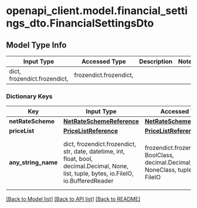 # openapi_client.model.financial_settings_dto.FinancialSettingsDto

## Model Type Info
Input Type | Accessed Type | Description | Notes
------------ | ------------- | ------------- | -------------
dict, frozendict.frozendict,  | frozendict.frozendict,  |  | 

### Dictionary Keys
Key | Input Type | Accessed Type | Description | Notes
------------ | ------------- | ------------- | ------------- | -------------
**netRateScheme** | [**NetRateSchemeReference**](NetRateSchemeReference.md) | [**NetRateSchemeReference**](NetRateSchemeReference.md) |  | [optional] 
**priceList** | [**PriceListReference**](PriceListReference.md) | [**PriceListReference**](PriceListReference.md) |  | [optional] 
**any_string_name** | dict, frozendict.frozendict, str, date, datetime, int, float, bool, decimal.Decimal, None, list, tuple, bytes, io.FileIO, io.BufferedReader | frozendict.frozendict, str, BoolClass, decimal.Decimal, NoneClass, tuple, bytes, FileIO | any string name can be used but the value must be the correct type | [optional]

[[Back to Model list]](../../README.md#documentation-for-models) [[Back to API list]](../../README.md#documentation-for-api-endpoints) [[Back to README]](../../README.md)

